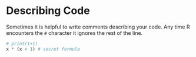 # Describing Code

Sometimes it is helpful to write comments describing your code. Any time R encounters the `#` character it ignores the rest of the line.

```r
# print(1+1)
x * (x + 1) # secret formula
```
